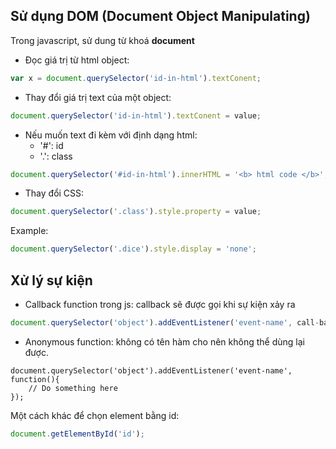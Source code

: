 ## Sử dụng DOM (Document Object Manipulating)

Trong javascript, sử dung từ khoá **document**

- Đọc giá trị từ html object:

```js
var x = document.querySelector('id-in-html').textConent;
```

- Thay đổi giá trị text của một object:

```js
document.querySelector('id-in-html').textConent = value;
```

- Nếu muốn text đi kèm với định dạng html:
  - '#': id
  - '.': class

```js
document.querySelector('#id-in-html').innerHTML = '<b> html code </b>';
```

- Thay đổi CSS:

```js
document.querySelector('.class').style.property = value;
```

Example:

```js
document.querySelector('.dice').style.display = 'none';
```

## Xử lý sự kiện

- Callback function trong js: callback sẽ được gọi khi sự kiện xảy ra

```js
document.querySelector('object').addEventListener('event-name', call-back-function or anoymous-function);
```

- Anonymous function: không có tên hàm cho nên không thể dùng lại được.

```
document.querySelector('object').addEventListener('event-name', function(){
    // Do something here
});
```

Một cách khác để chọn element bằng id:

```js
document.getElementById('id');
```